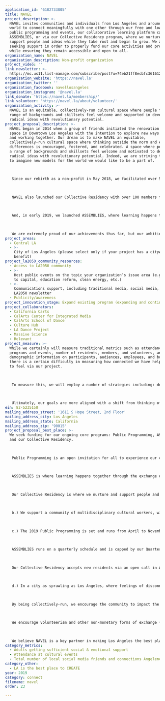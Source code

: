 ```yaml
---
application_id: '6102733805'
title: NAVEL
project_description: >-
  NAVEL invites communities and individuals from Los Angeles and around the
  world to connect meaningfully with one other through our free and low-cost
  public programming and events, our collaborative learning platform called
  ASSEMBLIES, or via our Collective Residency program, where we nurture and
  support people and ideas while they take root and begin to grow. We are
  seeking support in order to properly fund our core activities and programs,
  while ensuring they remain accessible and open to all.
organization_name: NAVEL
organization_description: Non-profit organization
project_video: ''
link_newsletter: >-
  https://mc.us11.list-manage.com/subscribe/post?u=74eb21ff8ecbfc361612ece52&id=fea67e6d5e
organization_website: 'https://navel.la'
organization_twitter: ''
organization_facebook: navellosangeles
organization_instagram: '@navel.la'
link_donate: 'https://navel.la/membership/'
link_volunteer: 'https://navel.la/about/volunteer/'
organization_activity: >-
  NAVEL is an equitable, collectively-run cultural space where people from a
  range of backgrounds and skillsets feel welcome and supported in developing
  radical ideas with revolutionary potential.
project_proposal_description: >-
  NAVEL began in 2014 when a group of friends initiated the renovation of a
  space in Downtown Los Angeles with the intention to explore new ways of being
  and working together. Our dream is to make NAVEL an equitable,
  collectively-run cultural space where thinking outside the norm and embracing
  differences is encouraged, fostered, and celebrated. A space where people from
  a range of backgrounds and skillsets feel welcome and motivated to develop
  radical ideas with revolutionary potential. Indeed, we are striving together
  to imagine new models for the world we would like to be a part of.
   
   
   
   Since our rebirth as a non-profit in May 2018, we facilitated over 50 free or low-cost original programs open to the public. Our programs attracted over 10,000 guests. Some highlights included the Queer Biennial, Amiri Baraka's Revolutionary Theater, Kandis Williams' Eurydice, and Making Kin, a group exhibition with screening and talk by Donna Haraway, named one of 2018’s best international art programs by Artforum Magazine. 
   
   
   
   NAVEL also launched our Collective Residency with over 100 members from Los Angeles and the world — artists, curators, scientists, technologists, and writers like Jennifer Moon, Terrence Koh, Jia Giu, Hayden Dunham, Tom Leeser, gloria galvez, Analisa Teachworth, Nadja Oertelt, and Spenser Theberge.
   
   
   
   And, in early 2019, we launched ASSEMBLIES, where learning happens together through the exchange of ideas, traditions, and experience.
   
   
   
   We are extremely proud of our achievements thus far, but our ambitions have outgrown our current capacity, and we need additional funding to make our vision for a sustainable and equitable future a reality.
project_areas:
  - Central LA
  - >-
    City of Los Angeles (please select only if your project has a citywide
    benefit)
project_la2050_community_resources:
  - Access to LA2050 community
  - >-
    Host public events on the topic your organization’s issue area (e.g. access
    to capital, education reform, clean energy, etc.) 
  - >-
    Communications support, including traditional media, social media, and
    LA2050 newsletter
  - Publicity/awareness
project_innovation_stage: Expand existing program (expanding and continuing ongoing successful projects)
project_collaborators:
  - California Carts
  - CalArts Center for Integrated Media
  - CalArts School of Dance
  - Culture Hub
  - LA Dance Project
  - Massive Science
  - Relevant
project_measure: >-
  While we certainly will measure traditional metrics such as attendance at
  programs and events, number of residents, members, and volunteers, and
  demographic information on participants, audiences, employees, and board,
  there is a certain difficulty in measuring how connected we have helped others
  to feel via our project. 
   
   
   
   To measure this, we will employ a number of strategies including: designing a survey for audiences and participants to measure connectivity and community strength, analyzing programmatic crossover to see if audiences are branching from their primary community to experiment or learn from another community that is active in the space, and measuring the depth of our partnerships with other local organizations. 
   
   
   
   Ultimately, our goals are more aligned with a shift from thinking of "mile-wide, inch-deep" success, to "inch-wide, mile-deep" success, and we are actively engaged with finding new ways to measure the impact of our actions.
ein: 82-5235150
mailing_address_street: '1611 S Hope Street, 2nd Floor'
mailing_address_city: Los Angeles
mailing_address_state: California
mailing_address_zip: '90015'
project_proposal_best_place: >-
  We seek funding for our ongoing core programs: Public Programming, ASSEMBLIES,
  and our Collective Residency. 
   
   
   
   Public Programming is an open invitation for all to experience our community's emerging work, curated by NAVEL's programming committee-- a collectively-elected group charged with developing an annual season of original programs. Additional projects are sourced from an Open Proposal submission process and ongoing collaborations with partner organizations. 
   
   
   
   ASSEMBLIES is where learning happens together through the exchange of ideas, traditions, and experience. An ASSEMBLY is simply a group that forms around a theme, practice or experiment, proposed by anyone in the community. For 3 months, we provide space, support, and resources towards the completion of a final project, be it a presentation, performance, publication, or object, which we then publish via our digital content channels. Participation is absolutely free.
   
   
   
   Our Collective Residency is where we nurture and support people and ideas while they take root and begin to grow. For a period of 1 to 2 years, over 100 local and international residents have access to our space, equipment, network, and support at no cost. In return, residents actively engage in shaping our mission and activities, diversifying the voices and perspectives represented at NAVEL.
   
   
   
   b.) We support a community of multidisciplinary cultural workers, with a focus on those from historically marginalized communities — especially women, queer/trans/non-binary folx, and people of color. Any awarded funds would have an immediate impact on our ability to sustainably execute our core programs while ensuring they remain accessible. 
   
   
   
   c.) The 2019 Public Programming is set and runs from April to November. Our 2020 committee will be elected via an open call and begin to work in October 2019, with a season announcement set for January. 
   
   
   
   ASSEMBLIES runs on a quarterly schedule and is capped by our Quarterly Meeting, where current ASSEMBLIES present their findings and new ASSEMBLIES are proposed. Upcoming Quarterly Meetings are 6/2, 9/8, 12/15.
   
   
   
   Our Collective Residency accepts new residents via an open call in April of each year. Our newest cohort of residents will begin in June 2019. 
   
   
   
   d.) In a city as sprawling as Los Angeles, where feelings of disconnection and loneliness overwhelm us all, NAVEL serves as a central site where all are welcome to connect with one another, in person, through culture. 
   
   
   
   By being collectively-run, we encourage the community to impact the direction that we are headed in, both by electing our programming committee and serving on the board of directors. 
   
   
   
   We encourage volunteerism and other non-monetary forms of exchange (work-trade, skill sharing, etc.) to find novel ways to redistribute resources with one another in equitable ways. 
   
   
   
   We believe NAVEL is a key partner in making Los Angeles the best place to CONNECT by 2050.
category_metrics:
  - Adults getting sufficient social & emotional support
  - Attendance at cultural events
  - Total number of local social media friends and connections Angelenos have
category_other:
  - LA is the best place to CREATE
year: 2019
category: connect
filename: navel
order: 23

---
```

